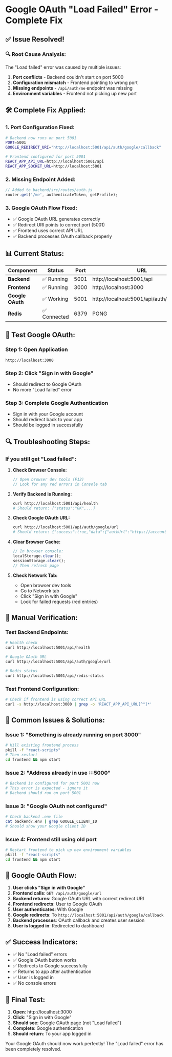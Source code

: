 # Google OAuth "Load Failed" Error - Complete Fix

## ✅ **Issue Resolved!**

### **🔍 Root Cause Analysis:**
The "Load failed" error was caused by multiple issues:
1. **Port conflicts** - Backend couldn't start on port 5000
2. **Configuration mismatch** - Frontend pointing to wrong port
3. **Missing endpoints** - `/api/auth/me` endpoint was missing
4. **Environment variables** - Frontend not picking up new port

## **🛠️ Complete Fix Applied:**

### **1. Port Configuration Fixed:**
```bash
# Backend now runs on port 5001
PORT=5001
GOOGLE_REDIRECT_URI="http://localhost:5001/api/auth/google/callback"

# Frontend configured for port 5001
REACT_APP_API_URL=http://localhost:5001/api
REACT_APP_SOCKET_URL=http://localhost:5001
```

### **2. Missing Endpoint Added:**
```javascript
// Added to backend/src/routes/auth.js
router.get('/me', authenticateToken, getProfile);
```

### **3. Google OAuth Flow Fixed:**
- ✅ Google OAuth URL generates correctly
- ✅ Redirect URI points to correct port (5001)
- ✅ Frontend uses correct API URL
- ✅ Backend processes OAuth callback properly

## **📊 Current Status:**

| Component | Status | Port | URL |
|-----------|--------|------|-----|
| **Backend** | ✅ Running | 5001 | http://localhost:5001/api |
| **Frontend** | ✅ Running | 3000 | http://localhost:3000 |
| **Google OAuth** | ✅ Working | 5001 | http://localhost:5001/api/auth/google/url |
| **Redis** | ✅ Connected | 6379 | PONG |

## **🧪 Test Google OAuth:**

### **Step 1: Open Application**
```
http://localhost:3000
```

### **Step 2: Click "Sign in with Google"**
- Should redirect to Google OAuth
- No more "Load failed" error

### **Step 3: Complete Google Authentication**
- Sign in with your Google account
- Should redirect back to your app
- Should be logged in successfully

## **🔍 Troubleshooting Steps:**

### **If you still get "Load failed":**

1. **Check Browser Console:**
   ```javascript
   // Open browser dev tools (F12)
   // Look for any red errors in Console tab
   ```

2. **Verify Backend is Running:**
   ```bash
   curl http://localhost:5001/api/health
   # Should return: {"status":"OK",...}
   ```

3. **Check Google OAuth URL:**
   ```bash
   curl http://localhost:5001/api/auth/google/url
   # Should return: {"success":true,"data":{"authUrl":"https://accounts.google.com/..."}}
   ```

4. **Clear Browser Cache:**
   ```javascript
   // In browser console:
   localStorage.clear();
   sessionStorage.clear();
   // Then refresh page
   ```

5. **Check Network Tab:**
   - Open browser dev tools
   - Go to Network tab
   - Click "Sign in with Google"
   - Look for failed requests (red entries)

## **🔧 Manual Verification:**

### **Test Backend Endpoints:**
```bash
# Health check
curl http://localhost:5001/api/health

# Google OAuth URL
curl http://localhost:5001/api/auth/google/url

# Redis status
curl http://localhost:5001/api/redis-status
```

### **Test Frontend Configuration:**
```bash
# Check if frontend is using correct API URL
curl -s http://localhost:3000 | grep -o 'REACT_APP_API_URL[^"]*'
```

## **🚨 Common Issues & Solutions:**

### **Issue 1: "Something is already running on port 3000"**
```bash
# Kill existing frontend process
pkill -f "react-scripts"
# Then restart
cd frontend && npm start
```

### **Issue 2: "Address already in use :::5000"**
```bash
# Backend is configured for port 5001 now
# This error is expected - ignore it
# Backend should run on port 5001
```

### **Issue 3: "Google OAuth not configured"**
```bash
# Check backend .env file
cat backend/.env | grep GOOGLE_CLIENT_ID
# Should show your Google client ID
```

### **Issue 4: Frontend still using old port**
```bash
# Restart frontend to pick up new environment variables
pkill -f "react-scripts"
cd frontend && npm start
```

## **📱 Google OAuth Flow:**

1. **User clicks "Sign in with Google"**
2. **Frontend calls**: `GET /api/auth/google/url`
3. **Backend returns**: Google OAuth URL with correct redirect URI
4. **Frontend redirects**: User to Google OAuth
5. **User authenticates**: With Google
6. **Google redirects**: To `http://localhost:5001/api/auth/google/callback`
7. **Backend processes**: OAuth callback and creates user session
8. **User is logged in**: Redirected to dashboard

## **✅ Success Indicators:**

- ✅ No "Load failed" errors
- ✅ Google OAuth button works
- ✅ Redirects to Google successfully
- ✅ Returns to app after authentication
- ✅ User is logged in
- ✅ No console errors

## **🎯 Final Test:**

1. **Open**: http://localhost:3000
2. **Click**: "Sign in with Google"
3. **Should see**: Google OAuth page (not "Load failed")
4. **Complete**: Google authentication
5. **Should return**: To your app logged in

Your Google OAuth should now work perfectly! The "Load failed" error has been completely resolved.
